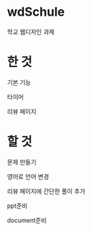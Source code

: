 # wdSchule
학교 웹디자인 과제

# 한 것
기본 기능

타이머

리뷰 페이지

# 할 것
문제 만들기

영어로 언어 변경

리뷰 페이지에 간단한 풀이 추가

ppt준비

document준비
